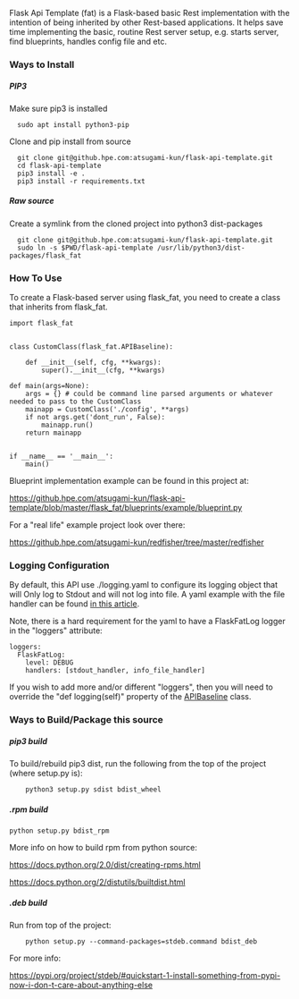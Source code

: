 Flask Api Template (fat) is a Flask-based basic Rest implementation with the intention
of being inherited by other Rest-based applications. It helps save time implementing
the basic, routine Rest server setup, e.g. starts server, find blueprints, handles
config file and etc.


### Ways to Install


##### PIP3

Make sure pip3 is installed
```
  sudo apt install python3-pip
```

Clone and pip install from source

```
  git clone git@github.hpe.com:atsugami-kun/flask-api-template.git
  cd flask-api-template
  pip3 install -e .
  pip3 install -r requirements.txt
```

##### Raw source

Create a symlink from the cloned project into python3 dist-packages

```
  git clone git@github.hpe.com:atsugami-kun/flask-api-template.git
  sudo ln -s $PWD/flask-api-template /usr/lib/python3/dist-packages/flask_fat
```


### How To Use

To create a Flask-based server using flask_fat, you need to create a class that inherits from flask_fat.

```
import flask_fat


class CustomClass(flask_fat.APIBaseline):

    def __init__(self, cfg, **kwargs):
        super().__init__(cfg, **kwargs)

def main(args=None):
    args = {} # could be command line parsed arguments or whatever needed to pass to the CustomClass
    mainapp = CustomClass('./config', **args)
    if not args.get('dont_run', False):
        mainapp.run()
    return mainapp


if __name__ == '__main__':
    main()
```

Blueprint implementation example can be found in this project at:

https://github.hpe.com/atsugami-kun/flask-api-template/blob/master/flask_fat/blueprints/example/blueprint.py


For a "real life" example project look over there:

https://github.hpe.com/atsugami-kun/redfisher/tree/master/redfisher


### Logging Configuration

By default, this API use ./logging.yaml to configure its logging object that will Only log to Stdout and will not log into file. A yaml example with the file handler can be found [in this article](https://fangpenlin.com/posts/2012/08/26/good-logging-practice-in-python/).

Note, there is a hard requirement for the yaml to have a FlaskFatLog logger in the "loggers" attribute:

```
loggers:
  FlaskFatLog:
    level: DEBUG
    handlers: [stdout_handler, info_file_handler]
```

If you wish to add more and/or different "loggers", then you will need to override the "def logging(self)" property of the [APIBaseline](https://github.com/ProjectVellum/flask-api-template/blob/master/flask_fat/baseline.py) class.

### Ways to Build/Package this source

##### pip3 build

To build/rebuild pip3 dist, run the following from the top of the project (where setup.py is):
```
    python3 setup.py sdist bdist_wheel
```

##### .rpm build

```
python setup.py bdist_rpm
```

More info on how to build rpm from python source:


https://docs.python.org/2.0/dist/creating-rpms.html

https://docs.python.org/2/distutils/builtdist.html


##### .deb build

Run from top of the project:
```
    python setup.py --command-packages=stdeb.command bdist_deb
```

For more info:

https://pypi.org/project/stdeb/#quickstart-1-install-something-from-pypi-now-i-don-t-care-about-anything-else
